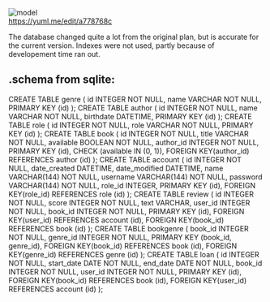 ![model](https://yuml.me/a778768c.png)  
https://yuml.me/edit/a778768c

The database changed quite a lot from the original plan, but is accurate for the current version. Indexes were not used, partly because of developement time ran out.  

## .schema from sqlite:

CREATE TABLE genre (
        id INTEGER NOT NULL, 
        name VARCHAR NOT NULL, 
        PRIMARY KEY (id)
);
CREATE TABLE author (
        id INTEGER NOT NULL, 
        name VARCHAR NOT NULL, 
        birthdate DATETIME, 
        PRIMARY KEY (id)
);
CREATE TABLE role (
        id INTEGER NOT NULL, 
        role VARCHAR NOT NULL, 
        PRIMARY KEY (id)
);
CREATE TABLE book (
        id INTEGER NOT NULL, 
        title VARCHAR NOT NULL, 
        available BOOLEAN NOT NULL, 
        author_id INTEGER NOT NULL, 
        PRIMARY KEY (id), 
        CHECK (available IN (0, 1)), 
        FOREIGN KEY(author_id) REFERENCES author (id)
);
CREATE TABLE account (
        id INTEGER NOT NULL, 
        date_created DATETIME, 
        date_modified DATETIME, 
        name VARCHAR(144) NOT NULL, 
        username VARCHAR(144) NOT NULL, 
        password VARCHAR(144) NOT NULL, 
        role_id INTEGER, 
        PRIMARY KEY (id), 
        FOREIGN KEY(role_id) REFERENCES role (id)
);
CREATE TABLE review (
        id INTEGER NOT NULL, 
        score INTEGER NOT NULL, 
        text VARCHAR, 
        user_id INTEGER NOT NULL, 
        book_id INTEGER NOT NULL, 
        PRIMARY KEY (id), 
        FOREIGN KEY(user_id) REFERENCES account (id), 
        FOREIGN KEY(book_id) REFERENCES book (id)
);
CREATE TABLE bookgenre (
        book_id INTEGER NOT NULL, 
        genre_id INTEGER NOT NULL, 
        PRIMARY KEY (book_id, genre_id), 
        FOREIGN KEY(book_id) REFERENCES book (id), 
        FOREIGN KEY(genre_id) REFERENCES genre (id)
);
CREATE TABLE loan (
        id INTEGER NOT NULL, 
        start_date DATE NOT NULL, 
        end_date DATE NOT NULL, 
        book_id INTEGER NOT NULL, 
        user_id INTEGER NOT NULL, 
        PRIMARY KEY (id), 
        FOREIGN KEY(book_id) REFERENCES book (id), 
        FOREIGN KEY(user_id) REFERENCES account (id)
);

